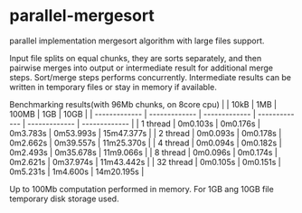 # parallel-mergesort
parallel implementation mergesort algorithm with large files support.

Input file splits on equal chunks, they are sorts separately, and then pairwise merges into output or intermediate result for additional merge steps.
Sort/merge steps performs concurrently. Intermediate results can be written in temporary files or stay in memory if available.

Benchmarking results(with 96Mb chunks, on 8core cpu)
|               |     10kB      |      1MB      |     100MB     |      1GB      |      10GB     |
| ------------- | ------------- | ------------- | ------------- | ------------- | ------------- |
|   1 thread    |   0m0.103s    |   0m0.176s    |   0m3.783s    |   0m53.993s   |   15m47.377s  |
|   2 thread    |   0m0.093s    |   0m0.178s    |   0m2.662s    |   0m39.557s   |   11m25.370s  |
|   4 thread    |   0m0.094s    |   0m0.182s    |   0m2.493s    |   0m35.678s   |    11m9.066s  |
|   8 thread    |   0m0.096s    |   0m0.174s    |   0m2.621s    |   0m37.974s   |   11m43.442s  |
|  32 thread    |   0m0.105s    |   0m0.151s    |   0m5.231s    |    1m4.600s   |   14m20.195s  |

Up to 100Mb computation performed in memory. For 1GB ang 10GB file temporary disk storage used. 

